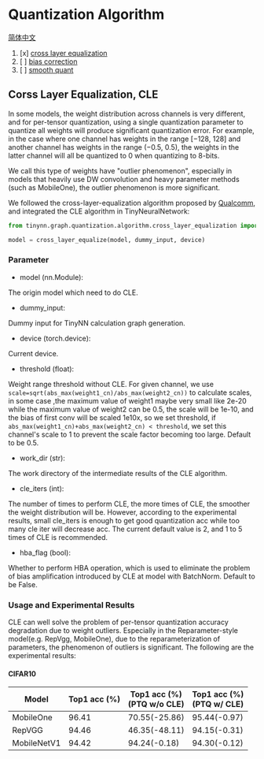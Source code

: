 # Quantization Algorithm
[简体中文](algorithm_zh-CN.md)

1. [x] [cross layer equalization](https://arxiv.org/abs/1906.04721)
2. [ ] [bias correction](https://arxiv.org/abs/1906.04721)
3. [ ] [smooth quant](https://arxiv.org/abs/2211.10438)
## Corss Layer Equalization, CLE

In some models, the weight distribution across channels is very different, and for per-tensor quantization, using a single quantization parameter to quantize all weights will produce significant quantization error.
For example, in the case where one channel has weights in the range [−128, 128] and another channel has weights in the range (−0.5, 0.5),
the weights in the latter channel will all be quantized to 0 when quantizing to 8-bits.

We call this type of weights have "outlier phenomenon", especially in models that heavily use DW convolution and heavy parameter methods (such as MobileOne), the outlier phenomenon is more significant.

We followed the cross-layer-equalization algorithm proposed by [Qualcomm](https://arxiv.org/abs/1906.04721), and integrated the CLE algorithm in TinyNeuralNetwork:
```python
from tinynn.graph.quantization.algorithm.cross_layer_equalization import cross_layer_equalize

model = cross_layer_equalize(model, dummy_input, device)
```

### Parameter
* model (nn.Module):

The origin model which need to do CLE.
* dummy_input:

Dummy input for TinyNN calculation graph generation.
* device (torch.device):

Current device.
* threshold (float):

Weight range threshold without CLE. For given channel, we use ```scale=sqrt(abs_max(weight1_cn)/abs_max(weight2_cn))``` to calculate scales,
in some case ,the maximum value of weight1 maybe very small like 2e-20 while the maximum value of weight2 can be 0.5, the scale will be 1e-10, and the bias of first conv will be scaled 1e10x,
so we set threshold, if ```abs_max(weight1_cn)+abs_max(weight2_cn) < threshold```, we set this channel's scale to 1 to prevent the scale factor becoming too large. Default to be 0.5.

* work_dir (str):

The work directory of the intermediate results of the CLE algorithm.
* cle_iters  (int):

The number of times to perform CLE, the more times of CLE, the smoother the weight distribution will be.
However, according to the experimental results, small cle_iters is enough to get good quantization acc while too many cle iter will decrease acc.
The current default value is 2, and 1 to 5 times of CLE is recommended.
* hba_flag (bool):

Whether to perform HBA operation, which is used to eliminate the problem of bias amplification introduced by CLE at model with BatchNorm. Default to be False.

### Usage and Experimental Results
CLE can well solve the problem of per-tensor quantization accuracy degradation due to weight outliers.
Especially in the Reparameter-style model(e.g. RepVgg, MobileOne), due to the reparameterization of parameters, the phenomenon of outliers is significant.
The following are the experimental results:
#### CIFAR10

| Model       | Top1 acc (%) | Top1 acc (%)<br/>(PTQ w/o CLE) | Top1 acc (%)<br/>(PTQ w/ CLE) |
|-------------|--------------|--------------------------------|-------------------------------|
| MobileOne   | 96.41        | 70.55(-25.86)                  | 95.44(-0.97)                  |
| RepVGG      | 94.46        | 46.35(-48.11)                  | 94.15(-0.31)                  |
| MobileNetV1 | 94.42        | 94.24(-0.18)                   | 94.30(-0.12)                  |
